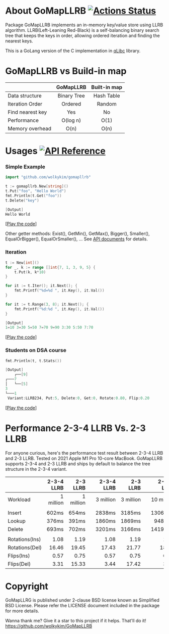 # About GoMapLLRB [![Actions Status](https://github.com/wolkykim/gomapllrb/workflows/CI/badge.svg)](https://github.com/wolkykim/gomapllrb/actions)

Package GoMapLLRB implements an in-memory key/value store using LLRB algorithm.
LLRB(Left-Leaning Red-Black) is a self-balancing binary search tree that
keeps the keys in order, allowing ordered iteration and finding the nearest keys.

This is a GoLang version of the C implementation in
[qLibc](https://github.com/wolkykim/qlibc) library.

# GoMapLLRB vs Build-in map

|                     | GoMapLLRB    | Built-in map |
| ------------------- | :----------: | :----------: |
| Data structure      | Binary Tree  | Hash Table   |
| Iteration Order     | Ordered      | Random       |
| Find nearest key    | Yes          | No           |
| Performance         | O(log n)     | O(1)         |
| Memory overhead     | O(n)         | O(n)         |

# Usages [![API Reference](https://pkg.go.dev/badge/github.com/wolkykim/gomapllrb.svg)](https://pkg.go.dev/github.com/wolkykim/gomapllrb)

### Simple Example

```go
import "github.com/wolkykim/gomapllrb"

t := gomapllrb.New[string]()
t.Put("foo", "Hello World")
fmt.Println(t.Get("foo"))
t.Delete("key")

[Output]
Hello World
```
[[Play the code](https://go.dev/play/p/tNWjKykUgwT)]

Other getter methods: Exist(), GetMin(), GetMax(), Bigger(), Smaller(), EqualOrBigger(), EqualOrSmaller(), ...
See [API documents](https://pkg.go.dev/github.com/wolkykim/gomapllrb#section-documentation) for details.

### Iteration

```go
t := New[int]()
for _, k := range []int{7, 1, 3, 9, 5} {
    t.Put(k, k*10)
}

for it := t.Iter(); it.Next(); {
    fmt.Printf("%d=%d ", it.Key(), it.Val())
}

for it := t.Range(3, 8); it.Next(); {
    fmt.Printf("%d:%d ", it.Key(), it.Val())
}

[Output]
1=10 3=30 5=50 7=70 9=90 3:30 5:50 7:70
```
[[Play the code](https://go.dev/play/p/ua19jQ6WnaS)]

### Students on DSA course
```go
fmt.Println(t, t.Stats())

[Output]
    ┌──[9]
┌───7
│   └──[5]
3
└───1
 Variant:LLRB234, Put:5, Delete:0, Get:0, Rotate:0.80, Flip:0.20
```
[[Play the code](https://go.dev/play/p/TssSkvYvmV-)]

# Performance 2-3-4 LLRB Vs. 2-3 LLRB

For anyone curious, here's the performance test result between 2-3-4 LLRB and 2-3 LLRB.
Tested on 2021 Apple M1 Pro 10-core MacBook. GoMapLLRB supports 2-3-4 and 2-3 LLRB and
ships by default to balance the tree structure in the 2-3-4 variant.

|                | 2-3-4 LLRB | 2-3 LLRB   | | 2-3-4 LLRB | 2-3 LLRB   | | 2-3-4 LLRB | 2-3 LLRB   |
| ---------------| ---------: | ---------: |-| ---------: | ---------: |-| ---------: | ---------: |
| Workload       | 1 million  | 1 million  | | 3 million  | 3 million  | | 10 million | 10 million |
|                |            |            | |            |            | |            |            |
| Insert         |      602ms |      654ms | |     2838ms |     3185ms | |    13065ms |    13412ms |
| Lookup         |      376ms |      391ms | |     1860ms |     1869ms | |     9480ms |    10647ms |
| Delete         |      693ms |      702ms | |     3201ms |     3166ms | |    14199ms |    15594ms |
|                |            |            | |            |            | |            |            |
| Rotations(Ins) |       1.08 |       1.19 | |       1.08 |       1.19 | |       1.08 |       1.19 |
| Rotations(Del) |      16.46 |      19.45 | |      17.43 |      21.77 | |      18.64 |      23.53 |
| Flips(Ins)     |       0.57 |       0.75 | |       0.57 |       0.75 | |       0.57 |       0.75 |
| Flips(Del)     |       3.31 |      15.33 | |       3.44 |      17.42 | |       3.58 |      18.45 |

# Copyright

GoMapLLRG is published under 2-clause BSD license known as Simplified BSD License.
Please refer the LICENSE document included in the package for more details.

Wanna thank me? Give it a star to this project if it helps. That'll do it!
https://github.com/wolkykim/GoMapLLRB
